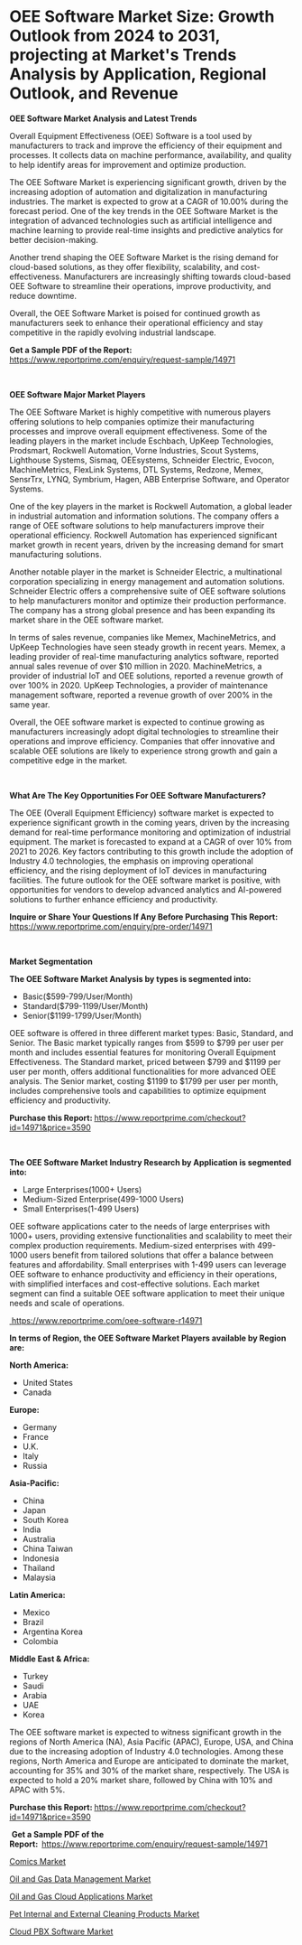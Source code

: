 <p><h1>OEE Software Market Size: Growth Outlook from 2024 to 2031, projecting at Market's Trends Analysis by Application, Regional Outlook, and Revenue</h1></p><p><strong>OEE Software Market Analysis and Latest Trends</strong></p>
<p><p>Overall Equipment Effectiveness (OEE) Software is a tool used by manufacturers to track and improve the efficiency of their equipment and processes. It collects data on machine performance, availability, and quality to help identify areas for improvement and optimize production.</p><p>The OEE Software Market is experiencing significant growth, driven by the increasing adoption of automation and digitalization in manufacturing industries. The market is expected to grow at a CAGR of 10.00% during the forecast period. One of the key trends in the OEE Software Market is the integration of advanced technologies such as artificial intelligence and machine learning to provide real-time insights and predictive analytics for better decision-making.</p><p>Another trend shaping the OEE Software Market is the rising demand for cloud-based solutions, as they offer flexibility, scalability, and cost-effectiveness. Manufacturers are increasingly shifting towards cloud-based OEE Software to streamline their operations, improve productivity, and reduce downtime.</p><p>Overall, the OEE Software Market is poised for continued growth as manufacturers seek to enhance their operational efficiency and stay competitive in the rapidly evolving industrial landscape.</p></p>
<p><strong>Get a Sample PDF of the Report:&nbsp;</strong> <a href="https://www.reportprime.com/enquiry/request-sample/14971">https://www.reportprime.com/enquiry/request-sample/14971</a></p>
<p>&nbsp;</p>
<p><strong>OEE Software Major Market Players</strong></p>
<p><p>The OEE Software Market is highly competitive with numerous players offering solutions to help companies optimize their manufacturing processes and improve overall equipment effectiveness. Some of the leading players in the market include Eschbach, UpKeep Technologies, Prodsmart, Rockwell Automation, Vorne Industries, Scout Systems, Lighthouse Systems, Sismaq, OEEsystems, Schneider Electric, Evocon, MachineMetrics, FlexLink Systems, DTL Systems, Redzone, Memex, SensrTrx, LYNQ, Symbrium, Hagen, ABB Enterprise Software, and Operator Systems.</p><p>One of the key players in the market is Rockwell Automation, a global leader in industrial automation and information solutions. The company offers a range of OEE software solutions to help manufacturers improve their operational efficiency. Rockwell Automation has experienced significant market growth in recent years, driven by the increasing demand for smart manufacturing solutions.</p><p>Another notable player in the market is Schneider Electric, a multinational corporation specializing in energy management and automation solutions. Schneider Electric offers a comprehensive suite of OEE software solutions to help manufacturers monitor and optimize their production performance. The company has a strong global presence and has been expanding its market share in the OEE software market.</p><p>In terms of sales revenue, companies like Memex, MachineMetrics, and UpKeep Technologies have seen steady growth in recent years. Memex, a leading provider of real-time manufacturing analytics software, reported annual sales revenue of over $10 million in 2020. MachineMetrics, a provider of industrial IoT and OEE solutions, reported a revenue growth of over 100% in 2020. UpKeep Technologies, a provider of maintenance management software, reported a revenue growth of over 200% in the same year.</p><p>Overall, the OEE software market is expected to continue growing as manufacturers increasingly adopt digital technologies to streamline their operations and improve efficiency. Companies that offer innovative and scalable OEE solutions are likely to experience strong growth and gain a competitive edge in the market.</p></p>
<p>&nbsp;</p>
<p><strong>What Are The Key Opportunities For OEE Software Manufacturers?</strong></p>
<p><p>The OEE (Overall Equipment Efficiency) software market is expected to experience significant growth in the coming years, driven by the increasing demand for real-time performance monitoring and optimization of industrial equipment. The market is forecasted to expand at a CAGR of over 10% from 2021 to 2026. Key factors contributing to this growth include the adoption of Industry 4.0 technologies, the emphasis on improving operational efficiency, and the rising deployment of IoT devices in manufacturing facilities. The future outlook for the OEE software market is positive, with opportunities for vendors to develop advanced analytics and AI-powered solutions to further enhance efficiency and productivity.</p></p>
<p><strong>Inquire or Share Your Questions If Any Before Purchasing This Report:</strong> <a href="https://www.reportprime.com/enquiry/pre-order/14971">https://www.reportprime.com/enquiry/pre-order/14971</a></p>
<p>&nbsp;</p>
<p><strong>Market Segmentation</strong></p>
<p><strong>The OEE Software Market Analysis by types is segmented into:</strong></p>
<p><ul><li>Basic($599-799/User/Month)</li><li>Standard($799-1199/User/Month)</li><li>Senior($1199-1799/User/Month)</li></ul></p>
<p><p>OEE software is offered in three different market types: Basic, Standard, and Senior. The Basic market typically ranges from $599 to $799 per user per month and includes essential features for monitoring Overall Equipment Effectiveness. The Standard market, priced between $799 and $1199 per user per month, offers additional functionalities for more advanced OEE analysis. The Senior market, costing $1199 to $1799 per user per month, includes comprehensive tools and capabilities to optimize equipment efficiency and productivity.</p></p>
<p><strong>Purchase this Report:&nbsp;</strong><a href="https://www.reportprime.com/checkout?id=14971&price=3590">https://www.reportprime.com/checkout?id=14971&price=3590</a></p>
<p>&nbsp;</p>
<p><strong>The OEE Software Market Industry Research by Application is segmented into:</strong></p>
<p><ul><li>Large Enterprises(1000+ Users)</li><li>Medium-Sized Enterprise(499-1000 Users)</li><li>Small Enterprises(1-499 Users)</li></ul></p>
<p><p>OEE software applications cater to the needs of large enterprises with 1000+ users, providing extensive functionalities and scalability to meet their complex production requirements. Medium-sized enterprises with 499-1000 users benefit from tailored solutions that offer a balance between features and affordability. Small enterprises with 1-499 users can leverage OEE software to enhance productivity and efficiency in their operations, with simplified interfaces and cost-effective solutions. Each market segment can find a suitable OEE software application to meet their unique needs and scale of operations.</p></p>
<p><a href="https://www.reportprime.com/oee-software-r14971">&nbsp;https://www.reportprime.com/oee-software-r14971</a></p>
<p><strong>In terms of Region, the OEE Software Market Players available by Region are:</strong></p>
<p>
    <p> <strong> North America: </strong>
        <ul>
            <li>United States</li>
            <li>Canada</li>
        </ul>
        </p> 
    <p> <strong> Europe: </strong>
        <ul>
            <li>Germany</li>
            <li>France</li>
            <li>U.K.</li>
            <li>Italy</li>
            <li>Russia</li>
        </ul>
        </p> 
    <p> <strong> Asia-Pacific: </strong>
        <ul>
            <li>China</li>
            <li>Japan</li>
            <li>South Korea</li>
            <li>India</li>
            <li>Australia</li>
            <li>China Taiwan</li>
            <li>Indonesia</li>
            <li>Thailand</li>
            <li>Malaysia</li>
        </ul>
        </p> 
    <p> <strong> Latin America: </strong>
        <ul>
            <li>Mexico</li>
            <li>Brazil</li>
            <li>Argentina Korea</li>
            <li>Colombia</li>
        </ul>
        </p> 
    <p> <strong> Middle East & Africa: </strong>
        <ul>
            <li>Turkey</li>
            <li>Saudi</li>
            <li>Arabia</li>
            <li>UAE</li>
            <li>Korea</li>
        </ul>
    </p>
    </p>
<p><p>The OEE software market is expected to witness significant growth in the regions of North America (NA), Asia Pacific (APAC), Europe, USA, and China due to the increasing adoption of Industry 4.0 technologies. Among these regions, North America and Europe are anticipated to dominate the market, accounting for 35% and 30% of the market share, respectively. The USA is expected to hold a 20% market share, followed by China with 10% and APAC with 5%.</p></p>
<p><strong>Purchase this Report: </strong><a href="https://www.reportprime.com/checkout?id=14971&price=3590">https://www.reportprime.com/checkout?id=14971&price=3590</a></p>
<p>&nbsp;<strong>Get a Sample PDF of the Report:&nbsp;&nbsp;</strong><a href="https://www.reportprime.com/enquiry/request-sample/14971">https://www.reportprime.com/enquiry/request-sample/14971</a></p>
<p><strong></strong></p>
<p><p><a href="https://www.linkedin.com/pulse/exploring-comics-market-dynamics-global-trends-future-growth-qpync">Comics Market</a></p><p><a href="https://issuu.com/reportprime-2/docs/oil-and-gas-data-management-market-size-2030.pptx">Oil and Gas Data Management Market</a></p><p><a href="https://issuu.com/reportprime-2/docs/oil-and-gas-cloud-applications-market-size-2030.pp">Oil and Gas Cloud Applications Market</a></p><p><a href="https://www.linkedin.com/pulse/insights-pet-internal-external-cleaning-products-industry-rgvsc">Pet Internal and External Cleaning Products Market</a></p><p><a href="https://github.com/angelajermaine/Market-Research-Report-List-4/blob/main/cloud-pbx-software-market.md">Cloud PBX Software Market</a></p></p>